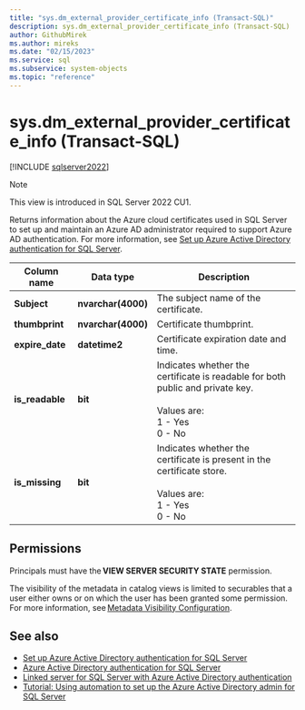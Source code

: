 ```yaml
---
title: "sys.dm_external_provider_certificate_info (Transact-SQL)"
description: sys.dm_external_provider_certificate_info (Transact-SQL)
author: GithubMirek
ms.author: mireks
ms.date: "02/15/2023"
ms.service: sql
ms.subservice: system-objects
ms.topic: "reference"
---
```

# sys.dm_external_provider_certificate_info (Transact-SQL)
[!INCLUDE [sqlserver2022](../../includes/applies-to-version/sqlserver2022.md)]

> [!NOTE]
> This view is introduced in SQL Server 2022 CU1.

Returns information about the Azure cloud certificates used in SQL Server to set up and maintain an Azure AD administrator required to support Azure AD authentication. For more information, see [Set up Azure Active Directory authentication for SQL Server](../security/authentication-access/azure-ad-authentication-sql-server-setup-tutorial.md).
  
|Column name|Data type|Description|  
|-----------------|---------------|-----------------|  
|**Subject**|**nvarchar(4000)**|The subject name of the certificate.|  
|**thumbprint**|**nvarchar(4000)**|Certificate thumbprint.|  
|**expire_date**|**datetime2**|Certificate expiration date and time.|  
|**is_readable**|**bit**|Indicates whether the certificate is readable for both public and private key. </br> </br> Values are: </br> 1 - Yes </br> 0 - No|  
|**is_missing**|**bit**|Indicates whether the certificate is present in the certificate store. </br> </br> Values are: </br> 1 - Yes </br> 0 - No|  
  
## Permissions

Principals must have the **VIEW SERVER SECURITY STATE** permission.
  
The visibility of the metadata in catalog views is limited to securables that a user either owns or on which the user has been granted some permission. For more information, see [Metadata Visibility Configuration](../security/metadata-visibility-configuration.md).
  
## See also

- [Set up Azure Active Directory authentication for SQL Server](../security/authentication-access/azure-ad-authentication-sql-server-setup-tutorial.md)
- [Azure Active Directory authentication for SQL Server](../security/authentication-access/azure-ad-authentication-sql-server-overview.md)
- [Linked server for SQL Server with Azure Active Directory authentication](../security/authentication-access/azure-ad-authentication-sql-server-linked-server.md)
- [Tutorial: Using automation to set up the Azure Active Directory admin for SQL Server](../security/authentication-access/azure-ad-authentication-sql-server-setup-tutorial.md)